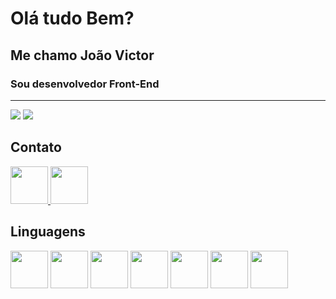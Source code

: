 # Olá tudo Bem?
## Me chamo João Victor
### Sou desenvolvedor Front-End
----

<img src="https://github-readme-stats.vercel.app/api?username=victorfs32&show_icons=true&theme=tokyonight">

<img src="https://github-readme-stats.vercel.app/api/top-langs/?username=victorfs32&hide_progress=true)](https://github.com/victorfs32/github-readme-stats">

## Contato
<a href="https://www.linkedin.com/in/jo%C3%A3o-victor-fernandes-8b2592249/">
    <img src="https://cdn.jsdelivr.net/gh/devicons/devicon/icons/linkedin/linkedin-original.svg" aligen="center" height="60" width="60">
    </a>
<a href="https://www.instagram.com/victorfs_32/">
    <img src="https://cdn.iconscout.com/icon/free/png-256/instagram-1868978-1583142.png" aligen="center" height="60" width="60">
    </a>

## Linguagens
<div>


<img src="https://cdn.jsdelivr.net/gh/devicons/devicon/icons/css3/css3-original-wordmark.svg" aligen="center" height="60" width="60"/>
<img src="https://cdn.jsdelivr.net/gh/devicons/devicon/icons/html5/html5-original-wordmark.svg" aligen="center" height="60" width="60"/>
<img src="https://cdn.jsdelivr.net/gh/devicons/devicon/icons/react/react-original-wordmark.svg" aligen="center" height="60" width="60"/>
<img src="https://cdn.jsdelivr.net/gh/devicons/devicon/icons/nodejs/nodejs-original.svg" aligen="center" height="60" width="60"/>
<img src="https://cdn.jsdelivr.net/gh/devicons/devicon/icons/javascript/javascript-original.svg" aligen="center" height="60" width="60"/>
<img src="https://cdn.jsdelivr.net/gh/devicons/devicon/icons/bootstrap/bootstrap-original.svg" aligen="center" height="60" width="60"/>
<img src="https://iconduck.com/icons/27019/ant-design?shared" aligen="center" height="60" width="60"/>

</div>
